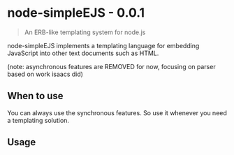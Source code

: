 # node-simpleEJS - 0.0.1

> An  ERB-like templating system for node.js

node-simpleEJS implements a templating language for embedding JavaScript into
other text documents such as HTML. 

(note: asynchronous features are REMOVED for now, focusing on parser based on work isaacs did)

## When to use
You can always use the synchronous features. So use it whenever you need a
templating solution.


## Usage




